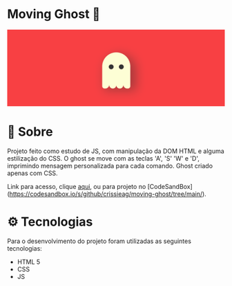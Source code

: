# Moving Ghost :ghost:
<p align="center">
  <img src="https://github.com/crissieag/moving-ghost/blob/main/screen.gif" width="600">
</p>

# :page_facing_up: Sobre #
 
Projeto feito como estudo de JS, com manipulação da DOM HTML e alguma estilização do CSS. O ghost se move com as teclas 'A', 'S' 'W' e 'D', imprimindo mensagem personalizada para cada comando. Ghost criado apenas com CSS.

Link para acesso, clique [aqui](https://dndc0.csb.app/), ou para projeto no [CodeSandBox] (https://codesandbox.io/s/github/crissieag/moving-ghost/tree/main/).

# :gear: Tecnologias #

Para o desenvolvimento do projeto foram utilizadas as seguintes tecnologias:

* HTML 5
* CSS
* JS
